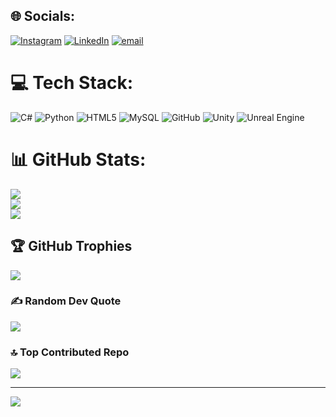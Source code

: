 
## 🌐 Socials:
[![Instagram](https://img.shields.io/badge/Instagram-%23E4405F.svg?logo=Instagram&logoColor=white)](https://instagram.com/enes.v61) [![LinkedIn](https://img.shields.io/badge/LinkedIn-%230077B5.svg?logo=linkedin&logoColor=white)](https://linkedin.com/in/oflu) [![email](https://img.shields.io/badge/Email-D14836?logo=gmail&logoColor=white)](mailto:yasinenest@gmail.com) 

# 💻 Tech Stack:
![C#](https://img.shields.io/badge/c%23-%23239120.svg?style=for-the-badge&logo=csharp&logoColor=white) ![Python](https://img.shields.io/badge/python-3670A0?style=for-the-badge&logo=python&logoColor=ffdd54) ![HTML5](https://img.shields.io/badge/html5-%23E34F26.svg?style=for-the-badge&logo=html5&logoColor=white) ![MySQL](https://img.shields.io/badge/mysql-4479A1.svg?style=for-the-badge&logo=mysql&logoColor=white) ![GitHub](https://img.shields.io/badge/github-%23121011.svg?style=for-the-badge&logo=github&logoColor=white) ![Unity](https://img.shields.io/badge/unity-%23000000.svg?style=for-the-badge&logo=unity&logoColor=white) ![Unreal Engine](https://img.shields.io/badge/unrealengine-%23313131.svg?style=for-the-badge&logo=unrealengine&logoColor=white)
# 📊 GitHub Stats:
![](https://github-readme-stats.vercel.app/api?username=ofluexe&theme=shadow_red&hide_border=true&include_all_commits=true&count_private=false)<br/>
![](https://nirzak-streak-stats.vercel.app/?user=ofluexe&theme=shadow_red&hide_border=true)<br/>
![](https://github-readme-stats.vercel.app/api/top-langs/?username=ofluexe&theme=shadow_red&hide_border=true&include_all_commits=true&count_private=false&layout=compact)

## 🏆 GitHub Trophies
![](https://github-profile-trophy.vercel.app/?username=ofluexe&theme=shadow_red&no-frame=false&no-bg=true&margin-w=4)

### ✍️ Random Dev Quote
![](https://quotes-github-readme.vercel.app/api?type=horizontal&theme=merko)

### 🔝 Top Contributed Repo
![](https://github-contributor-stats.vercel.app/api?username=ofluexe&limit=5&theme=dark&combine_all_yearly_contributions=true)

---
[![](https://visitcount.itsvg.in/api?id=ofluexe&icon=2&color=4)](https://visitcount.itsvg.in)

<!-- Proudly created with GPRM ( https://gprm.itsvg.in ) -->
